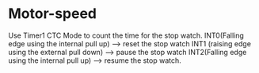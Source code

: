 # Motor-speed

Use Timer1 CTC Mode to count the time for the stop watch.
INT0(Falling edge using the internal pull up) --> reset the stop watch
INT1 (raising edge using the external pull down) --> pause the stop watch
INT2(Falling edge using the internal pull up) --> resume the stop watch.
